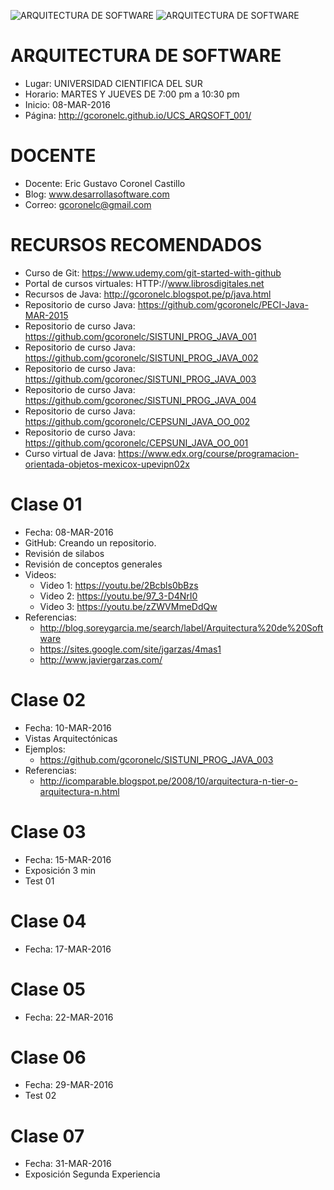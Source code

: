 ![ARQUITECTURA DE SOFTWARE](https://raw.githubusercontent.com/gcoronelc/UCS_ARQSOFT_001/master/arqsoft.jpg)
![ARQUITECTURA DE SOFTWARE](https://raw.githubusercontent.com/gcoronelc/UCS_ARQSOFT_001/master/promocion.jpg)

# ARQUITECTURA DE SOFTWARE

- Lugar: UNIVERSIDAD CIENTIFICA DEL SUR
- Horario: MARTES Y JUEVES DE 7:00 pm a 10:30 pm
- Inicio: 08-MAR-2016
- Página: http://gcoronelc.github.io/UCS_ARQSOFT_001/


# DOCENTE

- Docente: Eric Gustavo Coronel Castillo
- Blog: www.desarrollasoftware.com
- Correo: gcoronelc@gmail.com

# RECURSOS RECOMENDADOS

- Curso de Git: https://www.udemy.com/git-started-with-github
- Portal de cursos virtuales: HTTP://www.librosdigitales.net
- Recursos de Java: http://gcoronelc.blogspot.pe/p/java.html
- Repositorio de curso Java: https://github.com/gcoronelc/PECI-Java-MAR-2015
- Repositorio de curso Java: https://github.com/gcoronelc/SISTUNI_PROG_JAVA_001
- Repositorio de curso Java: https://github.com/gcoronelc/SISTUNI_PROG_JAVA_002
- Repositorio de curso Java: https://github.com/gcoronec/SISTUNI_PROG_JAVA_003
- Repositorio de curso Java: https://github.com/gcoronec/SISTUNI_PROG_JAVA_004
- Repositorio de curso Java: https://github.com/gcoronelc/CEPSUNI_JAVA_OO_002
- Repositorio de curso Java: https://github.com/gcoronelc/CEPSUNI_JAVA_OO_001
- Curso virtual de Java: https://www.edx.org/course/programacion-orientada-objetos-mexicox-upevipn02x


# Clase 01

- Fecha: 08-MAR-2016
- GitHub: Creando un repositorio.
- Revisión de silabos
- Revisión de conceptos generales
- Videos:
  - Video 1: https://youtu.be/2Bcbls0bBzs
  - Video 2: https://youtu.be/97_3-D4NrI0
  - Video 3: https://youtu.be/zZWVMmeDdQw
- Referencias:
  - http://blog.soreygarcia.me/search/label/Arquitectura%20de%20Software
  - https://sites.google.com/site/jgarzas/4mas1
  - http://www.javiergarzas.com/

# Clase 02

- Fecha: 10-MAR-2016
- Vistas Arquitectónicas
- Ejemplos: 
  - https://github.com/gcoronelc/SISTUNI_PROG_JAVA_003
- Referencias:
  - http://icomparable.blogspot.pe/2008/10/arquitectura-n-tier-o-arquitectura-n.html
  
  
# Clase 03

- Fecha: 15-MAR-2016
- Exposición 3 min
- Test 01


# Clase 04

- Fecha: 17-MAR-2016


# Clase 05

- Fecha: 22-MAR-2016



# Clase 06

- Fecha: 29-MAR-2016
- Test 02


# Clase 07

- Fecha: 31-MAR-2016
- Exposición Segunda Experiencia




